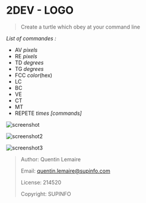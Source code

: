 **2DEV - LOGO**
===============

> Create a turtle which obey at your command line

*List of commandes :*

 - AV *pixels*
 - RE *pixels*
 - TD *degrees*
 - TG *degrees*
 - FCC *color*(hex)
 - LC
 - BC
 - VE
 - CT
 - MT
 - REPETE *times [commands]*

![screenshot](http://lemairepro.fr/t.png)

![screenshot2](http://lemairepro.fr/t2.png)

![screenshot3](http://lemairepro.fr/t3.png)

> Author: Quentin Lemaire
> 
> Email: quentin.lemaire@supinfo.com
> 
> License: 214520
> 
> Copyright: SUPINFO
